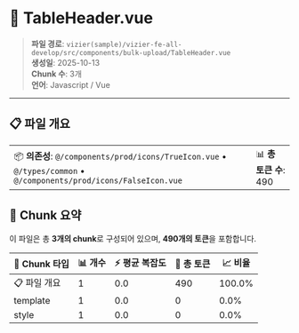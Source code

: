 # 📄 TableHeader.vue

> **파일 경로**: `vizier(sample)/vizier-fe-all-develop/src/components/bulk-upload/TableHeader.vue`  
> **생성일**: 2025-10-13  
> **Chunk 수**: 3개  
> **언어**: Javascript / Vue
---





## 📋 파일 개요

| | |
|--|--|
| 📦 **의존성**: `@/components/prod/icons/TrueIcon.vue` • `@/types/common` • `@/components/prod/icons/FalseIcon.vue` | 📊 **총 토큰 수**: 490 |






## 🧩 Chunk 요약

이 파일은 총 **3개의 chunk**로 구성되어 있으며, **490개의 토큰**을 포함합니다.

| 🧩 Chunk 타입 | 📊 개수 | ⚡ 평균 복잡도 | 📝 총 토큰 | 📈 비율 |
|---------------|--------|-------------|----------|--------|
| 📋 파일 개요 | 1 | 0.0 | 490 | 100.0% |
| template | 1 | 0.0 | 0 | 0.0% |
| style | 1 | 0.0 | 0 | 0.0% |

